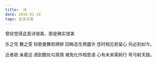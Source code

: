 ```yaml
---
title:  诗
date: 2016-01-18
tags: 生活点滴
---
```


曾经觉得这首诗很美，那是确实很美


乐之穹
舞之雯
轻歌曼舞若娉婷
回眸态生两靥许
恁时相见若留心
何必到如今。



近者疏
亲着远
酒到酣处勾真情
难免化作相思语
心有未来需躬行
弯弓射天狼。